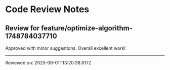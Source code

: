 # Code Review Notes

## Review for feature/optimize-algorithm-1748784037710

Approved with minor suggestions. Overall excellent work!

---
Reviewed on: 2025-06-01T13:20:38.617Z
